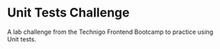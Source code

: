 # Unit Tests Challenge

A lab challenge from the Technigo Frontend Bootcamp to practice using Unit tests. 

